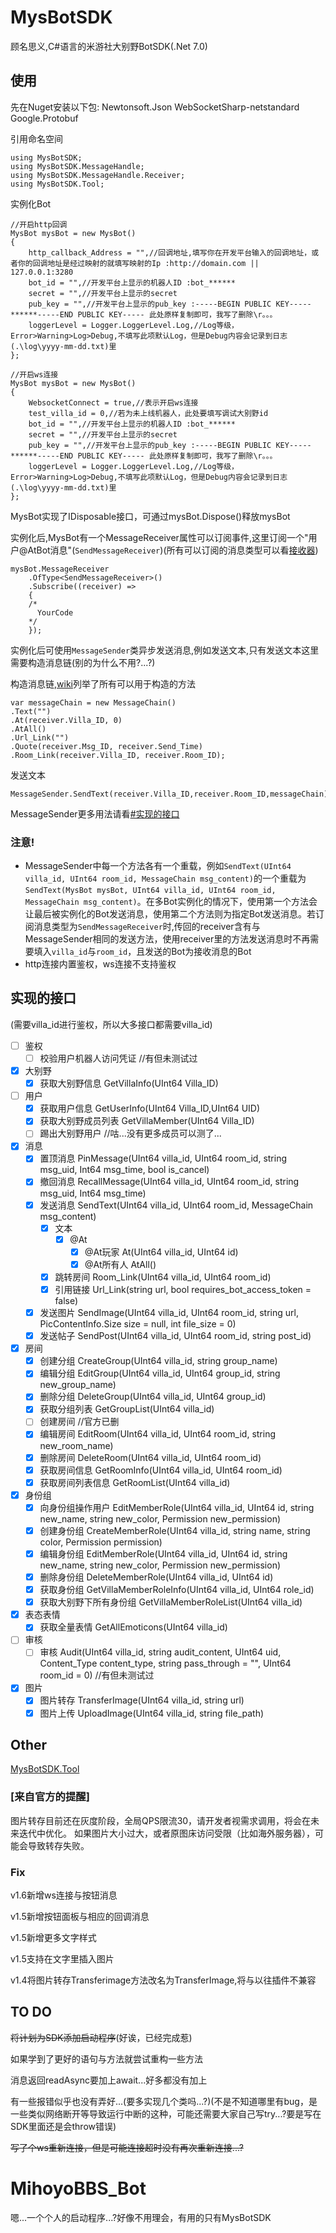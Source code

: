 # MysBotSDK

顾名思义,C#语言的米游社大别野BotSDK(.Net 7.0)

## 使用

先在Nuget安装以下包: Newtonsoft.Json WebSocketSharp-netstandard Google.Protobuf

引用命名空间

```
using MysBotSDK;
using MysBotSDK.MessageHandle;
using MysBotSDK.MessageHandle.Receiver;
using MysBotSDK.Tool;
```

实例化Bot

```
//开启http回调
MysBot mysBot = new MysBot()
{
	http_callback_Address = "",//回调地址,填写你在开发平台输入的回调地址，或者你的回调地址是经过映射的就填写映射的Ip :http://domain.com || 127.0.0.1:3280
	bot_id = "",//开发平台上显示的机器人ID :bot_******
	secret = "",//开发平台上显示的secret
	pub_key = "",//开发平台上显示的pub_key :-----BEGIN PUBLIC KEY-----******-----END PUBLIC KEY----- 此处原样复制即可，我写了删除\r。。。
	loggerLevel = Logger.LoggerLevel.Log,//Log等级，Error>Warning>Log>Debug,不填写此项默认Log，但是Debug内容会记录到日志(.\log\yyyy-mm-dd.txt)里
};

//开启ws连接
MysBot mysBot = new MysBot()
{
	WebsocketConnect = true,//表示开启ws连接
	test_villa_id = 0,//若为未上线机器人，此处要填写调试大别野id
	bot_id = "",//开发平台上显示的机器人ID :bot_******
	secret = "",//开发平台上显示的secret
	pub_key = "",//开发平台上显示的pub_key :-----BEGIN PUBLIC KEY-----******-----END PUBLIC KEY----- 此处原样复制即可，我写了删除\r。。。
	loggerLevel = Logger.LoggerLevel.Log,//Log等级，Error>Warning>Log>Debug,不填写此项默认Log，但是Debug内容会记录到日志(.\log\yyyy-mm-dd.txt)里
};
```

MysBot实现了IDisposable接口，可通过mysBot.Dispose()释放mysBot

实例化后,MysBot有一个MessageReceiver属性可以订阅事件,这里订阅一个"用户@AtBot消息"(```SendMessageReceiver```)(所有可以订阅的消息类型可以看[接收器](https://github.com/xiaomoL444/MysBotSDK/wiki/%E6%8E%A5%E6%94%B6%E5%99%A8))

```
mysBot.MessageReceiver
	.OfType<SendMessageReceiver>()
	.Subscribe((receiver) =>
	{
    /*
      YourCode
    */
	});
```

实例化后可使用```MessageSender```类异步发送消息,例如发送文本,只有发送文本这里需要构造消息链(别的为什么不用?...?)

构造消息链,[wiki](https://github.com/xiaomoL444/MysBotSDK/wiki/MessageChain)列举了所有可以用于构造的方法

```
var messageChain = new MessageChain()
.Text("")
.At(receiver.Villa_ID, 0)
.AtAll()
.Url_Link("")
.Quote(receiver.Msg_ID, receiver.Send_Time)
.Room_Link(receiver.Villa_ID, receiver.Room_ID);
```

发送文本

```
MessageSender.SendText(receiver.Villa_ID,receiver.Room_ID,messageChain);
```

MessageSender更多用法请看[#实现的接口](#实现的接口)

### 注意!
- MessageSender中每一个方法各有一个重载，例如```SendText(UInt64 villa_id, UInt64 room_id, MessageChain msg_content)```的一个重载为```SendText(MysBot mysBot, UInt64 villa_id, UInt64 room_id, MessageChain msg_content)```。在多Bot实例化的情况下，使用第一个方法会让最后被实例化的Bot发送消息，使用第二个方法则为指定Bot发送消息。若订阅消息类型为```SendMessageReceiver```时,传回的receiver含有与MessageSender相同的发送方法，使用receiver里的方法发送消息时不再需要填入```villa_id```与```room_id```，且发送的Bot为接收消息的Bot
- http连接内置鉴权，ws连接不支持鉴权

## 实现的接口
(需要villa_id进行鉴权，所以大多接口都需要villa_id)
- [ ] 鉴权
  - [ ] 校验用户机器人访问凭证 //有但未测试过
- [x] 大别野
  - [x] 获取大别野信息 GetVillaInfo(UInt64 Villa_ID)
- [ ] 用户
  - [x] 获取用户信息 GetUserInfo(UInt64 Villa_ID,UInt64 UID)
  - [x] 获取大别野成员列表 GetVillaMember(UInt64 Villa_ID)
  - [ ] 踢出大别野用户 //咕...没有更多成员可以测了...
- [x] 消息
  - [x] 置顶消息 PinMessage(UInt64 villa_id, UInt64 room_id, string msg_uid, Int64 msg_time, bool is_cancel)
  - [x] 撤回消息 RecallMessage(UInt64 villa_id, UInt64 room_id, string msg_uid, Int64 msg_time)
  - [x] 发送消息 SendText(UInt64 villa_id, UInt64 room_id, MessageChain msg_content)
    - [x] 文本
      - [x] @At 
        - [x] @At玩家 At(UInt64 villa_id, UInt64 id)
        - [x] @At所有人 AtAll()
    - [x] 跳转房间 Room_Link(UInt64 villa_id, UInt64 room_id)
    - [x] 引用链接 Url_Link(string url, bool requires_bot_access_token = false)
  - [x] 发送图片 SendImage(UInt64 villa_id, UInt64 room_id, string url, PicContentInfo.Size size = null, int file_size = 0)
  - [x] 发送帖子 SendPost(UInt64 villa_id, UInt64 room_id, string post_id)
- [x] 房间
  - [x] 创建分组 CreateGroup(UInt64 villa_id, string group_name)
  - [x] 编辑分组 EditGroup(UInt64 villa_id, UInt64 group_id, string new_group_name)
  - [x] 删除分组 DeleteGroup(UInt64 villa_id, UInt64 group_id)
  - [x] 获取分组列表 GetGroupList(UInt64 villa_id)
  - [ ] 创建房间 //官方已删
  - [x] 编辑房间 EditRoom(UInt64 villa_id, UInt64 room_id, string new_room_name)
  - [x] 删除房间 DeleteRoom(UInt64 villa_id, UInt64 room_id)
  - [x] 获取房间信息 GetRoomInfo(UInt64 villa_id, UInt64 room_id)
  - [x] 获取房间列表信息 GetRoomList(UInt64 villa_id)
- [x] 身份组
  - [x] 向身份组操作用户 EditMemberRole(UInt64 villa_id, UInt64 id, string new_name, string new_color, Permission new_permission)
  - [x] 创建身份组 CreateMemberRole(UInt64 villa_id, string name, string color, Permission permission)
  - [x] 编辑身份组 EditMemberRole(UInt64 villa_id, UInt64 id, string new_name, string new_color, Permission new_permission)
  - [x] 删除身份组 DeleteMemberRole(UInt64 villa_id, UInt64 id)
  - [x] 获取身份组 GetVillaMemberRoleInfo(UInt64 villa_id, UInt64 role_id)
  - [x] 获取大别野下所有身份组 GetVillaMemberRoleList(UInt64 villa_id)
- [x] 表态表情
  - [x] 获取全量表情 GetAllEmoticons(UInt64 villa_id)
- [ ] 审核
  - [ ] 审核 Audit(UInt64 villa_id, string audit_content, UInt64 uid, Content_Type content_type, string pass_through = "", UInt64 room_id = 0) //有但未测试过
- [x] 图片
  - [x] 图片转存 TransferImage(UInt64 villa_id, string url) 
  - [x] 图片上传 UploadImage(UInt64 villa_id, string file_path)

## Other

[MysBotSDK.Tool](https://github.com/xiaomoL444/MysBotSDK/wiki/Tool/)

### [来自官方的提醒]
 
图片转存目前还在灰度阶段，全局QPS限流30，请开发者视需求调用，将会在未来迭代中优化。
如果图片大小过大，或者原图床访问受限（比如海外服务器），可能会导致转存失败。

### Fix

v1.6新增ws连接与按钮消息

v1.5新增按钮面板与相应的回调消息

v1.5新增更多文字样式

v1.5支持在文字里插入图片

v1.4将图片转存Transferimage方法改名为TransferImage,将与以往插件不兼容

## TO DO

~~将计划为SDK添加启动程序~~(好诶，已经完成惹)

如果学到了更好的语句与方法就尝试重构一些方法

消息返回readAsync要加上await...好多都没有加上

有一些报错似乎也没有弄好...(要多实现几个类吗...?)(不是不知道哪里有bug，是一些类似网络断开等导致运行中断的这种，可能还需要大家自己写try...?要是写在SDK里面还是会throw错误)

~~写了个ws重新连接，但是可能连接超时没有再次重新连接...?~~

# MihoyoBBS_Bot
嗯...一个个人的启动程序...?好像不用理会，有用的只有MysBotSDK